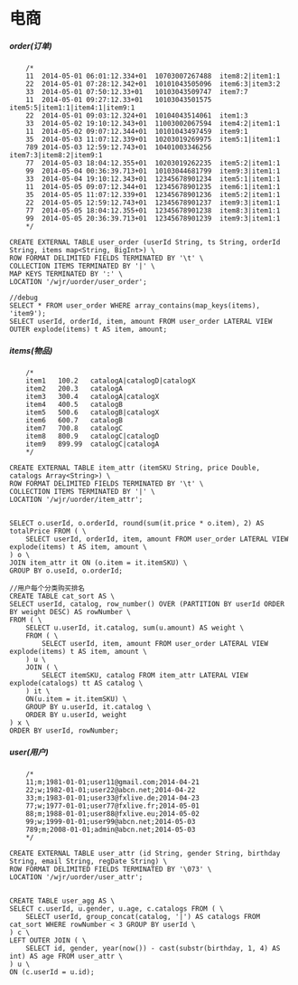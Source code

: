 # 电商

##### order(订单)
        /*
        11	2014-05-01 06:01:12.334+01	10703007267488	item8:2|item1:1
        22	2014-05-01 07:28:12.342+01	10101043505096	item6:3|item3:2
        33	2014-05-01 07:50:12.33+01	10103043509747	item7:7
        11	2014-05-01 09:27:12.33+01	10103043501575	item5:5|item1:1|item4:1|item9:1
        22	2014-05-01 09:03:12.324+01	10104043514061	item1:3
        33	2014-05-02 19:10:12.343+01	11003002067594	item4:2|item1:1
        11	2014-05-02 09:07:12.344+01	10101043497459	item9:1
        35	2014-05-03 11:07:12.339+01	10203019269975	item5:1|item1:1
        789	2014-05-03 12:59:12.743+01	10401003346256	item7:3|item8:2|item9:1
        77	2014-05-03 18:04:12.355+01	10203019262235	item5:2|item1:1
        99	2014-05-04 00:36:39.713+01	10103044681799	item9:3|item1:1
        33	2014-05-04 19:10:12.343+01	12345678901234	item5:1|item1:1
        11	2014-05-05 09:07:12.344+01	12345678901235	item6:1|item1:1
        35	2014-05-05 11:07:12.339+01	12345678901236	item5:2|item1:1
        22	2014-05-05 12:59:12.743+01	12345678901237	item9:3|item1:1
        77	2014-05-05 18:04:12.355+01	12345678901238	item8:3|item1:1
        99	2014-05-05 20:36:39.713+01	12345678901239	item9:3|item1:1
        */
    
    CREATE EXTERNAL TABLE user_order (userId String, ts String, orderId String, items map<String, BigInt>) \
    ROW FORMAT DELIMITED FIELDS TERMINATED BY '\t' \
    COLLECTION ITEMS TERMINATED BY '|' \
    MAP KEYS TERMINATED BY ':' \
    LOCATION '/wjr/uorder/user_order';
    
    //debug
    SELECT * FROM user_order WHERE array_contains(map_keys(items), 'item9');
    SELECT userId, orderId, item, amount FROM user_order LATERAL VIEW OUTER explode(items) t AS item, amount;
    
##### items(物品)
        /*
        item1	100.2	catalogA|catalogD|catalogX
        item2	200.3	catalogA
        item3	300.4	catalogA|catalogX
        item4	400.5	catalogB
        item5	500.6	catalogB|catalogX
        item6	600.7	catalogB
        item7	700.8	catalogC
        item8	800.9	catalogC|catalogD
        item9	899.99	catalogC|catalogA
        */    
        
    CREATE EXTERNAL TABLE item_attr (itemSKU String, price Double, catalogs Array<String>) \
    ROW FORMAT DELIMITED FIELDS TERMINATED BY '\t' \
    COLLECTION ITEMS TERMINATED BY '|' \
    LOCATION '/wjr/uorder/item_attr';
    
    
    SELECT o.userId, o.orderId, round(sum(it.price * o.item), 2) AS totalPrice FROM ( \
        SELECT userId, orderId, item, amount FROM user_order LATERAL VIEW explode(items) t AS item, amount \
    ) o \
    JOIN item_attr it ON (o.item = it.itemSKU) \
    GROUP BY o.useId, o.orderId;
    
    //用户每个分类购买排名
    CREATE TABLE cat_sort AS \
    SELECT userId, catalog, row_number() OVER (PARTITION BY userId ORDER BY weight DESC) AS rowNumber \
    FROM ( \
        SELECT u.userId, it.catalog, sum(u.amount) AS weight \
        FROM ( \
            SELECT userId, item, amount FROM user_order LATERAL VIEW explode(items) t AS item, amount \
        ) u \
        JOIN ( \
            SELECT itemSKU, catalog FROM item_attr LATERAL VIEW explode(catalogs) tt AS catalog \
        ) it \
        ON(u.item = it.itemSKU) \
        GROUP BY u.userId, it.catalog \
        ORDER BY u.userId, weight
    ) x \
    ORDER BY userId, rowNumber;
    

##### user(用户)
        /*
        11;m;1981-01-01;user11@gmail.com;2014-04-21
        22;w;1982-01-01;user22@abcn.net;2014-04-22
        33;m;1983-01-01;user33@fxlive.de;2014-04-23
        77;w;1977-01-01;user77@fxlive.fr;2014-05-01
        88;m;1988-01-01;user88@fxlive.eu;2014-05-02
        99;w;1999-01-01;user99@abcn.net;2014-05-03
        789;m;2008-01-01;admin@abcn.net;2014-05-03
        */
        
    CREATE EXTERNAL TABLE user_attr (id String, gender String, birthday String, email String, regDate String) \
    ROW FORMAT DELIMITED FIELDS TERMINATED BY '\073' \
    LOCATION '/wjr/uorder/user_attr';
    
    
    CREATE TABLE user_agg AS \
    SELECT c.userId, u.gender, u.age, c.catalogs FROM ( \
        SELECT userId, group_concat(catalog, '|') AS catalogs FROM cat_sort WHERE rowNumber < 3 GROUP BY userId \ 
    ) c \
    LEFT OUTER JOIN ( \
        SELECT id, gender, year(now()) - cast(substr(birthday, 1, 4) AS int) AS age FROM user_attr \
    ) u \
    ON (c.userId = u.id);
